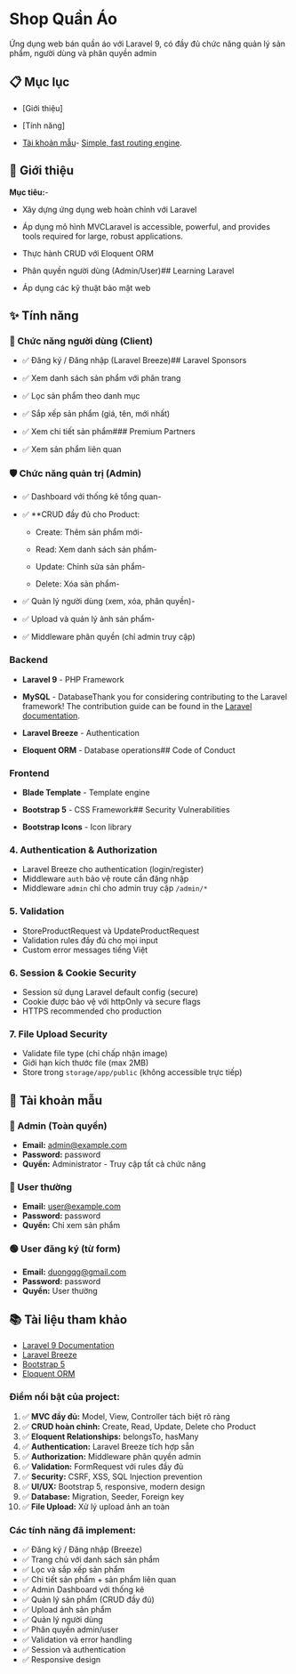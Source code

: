 # Shop Quần Áo 
Ứng dụng web bán quần áo với Laravel 9, có đầy đủ chức năng quản lý sản phẩm, người dùng và phân quyền admin
## 📋 Mục lục

- [Giới thiệu]

- [Tính năng]

- [Tài khoản mẫu](#tài-khoản-mẫu)- [Simple, fast routing engine](https://laravel.com/docs/routing).


## 🎯 Giới thiệu

**Mục tiêu:**-

- Xây dựng ứng dụng web hoàn chỉnh với Laravel

- Áp dụng mô hình MVCLaravel is accessible, powerful, and provides tools required for large, robust applications.

- Thực hành CRUD với Eloquent ORM

- Phân quyền người dùng (Admin/User)## Learning Laravel

- Áp dụng các kỹ thuật bảo mật web
## ✨ Tính năng
### 👥 Chức năng người dùng (Client)

- ✅ Đăng ký / Đăng nhập (Laravel Breeze)## Laravel Sponsors

- ✅ Xem danh sách sản phẩm với phân trang

- ✅ Lọc sản phẩm theo danh mục

- ✅ Sắp xếp sản phẩm (giá, tên, mới nhất)

- ✅ Xem chi tiết sản phẩm### Premium Partners

- ✅ Xem sản phẩm liên quan

### 🛡️ Chức năng quản trị (Admin)

- ✅ Dashboard với thống kê tổng quan-

- ✅ **CRUD đầy đủ cho Product:

  - Create: Thêm sản phẩm mới- 

  - Read: Xem danh sách sản phẩm-

  - Update: Chỉnh sửa sản phẩm-

  - Delete: Xóa sản phẩm- 

- ✅ Quản lý người dùng (xem, xóa, phân quyền)- 

- ✅ Upload và quản lý ảnh sản phẩm- 

- ✅ Middleware phân quyền (chỉ admin truy cập)

### Backend

- **Laravel 9** - PHP Framework

- **MySQL** - DatabaseThank you for considering contributing to the Laravel framework! The contribution guide can be found in the [Laravel documentation](https://laravel.com/docs/contributions).

- **Laravel Breeze** - Authentication

- **Eloquent ORM** - Database operations## Code of Conduct



### Frontend
- **Blade Template** - Template engine

- **Bootstrap 5** - CSS Framework## Security Vulnerabilities

- **Bootstrap Icons** - Icon library


### 4. Authentication & Authorization
- Laravel Breeze cho authentication (login/register)
- Middleware `auth` bảo vệ route cần đăng nhập
- Middleware `admin` chỉ cho admin truy cập `/admin/*`

### 5. Validation
- StoreProductRequest và UpdateProductRequest
- Validation rules đầy đủ cho mọi input
- Custom error messages tiếng Việt

### 6. Session & Cookie Security
- Session sử dụng Laravel default config (secure)
- Cookie được bảo vệ với httpOnly và secure flags
- HTTPS recommended cho production

### 7. File Upload Security
- Validate file type (chỉ chấp nhận image)
- Giới hạn kích thước file (max 2MB)
- Store trong `storage/app/public` (không accessible trực tiếp)

## 👤 Tài khoản mẫu

### 🔴 Admin (Toàn quyền)
- **Email:** admin@example.com
- **Password:** password
- **Quyền:** Administrator - Truy cập tất cả chức năng

### 🔵 User thường
- **Email:** user@example.com
- **Password:** password
- **Quyền:** Chỉ xem sản phẩm

### 🟢 User đăng ký (từ form)
- **Email:** duongqg@gmail.com
- **Password:** password
- **Quyền:** User thường

## 📚 Tài liệu tham khảo

- [Laravel 9 Documentation](https://laravel.com/docs/9.x)
- [Laravel Breeze](https://laravel.com/docs/9.x/starter-kits#laravel-breeze)
- [Bootstrap 5](https://getbootstrap.com/docs/5.3)
- [Eloquent ORM](https://laravel.com/docs/9.x/eloquent)


### Điểm nổi bật của project:

1. ✅ **MVC đầy đủ:** Model, View, Controller tách biệt rõ ràng
2. ✅ **CRUD hoàn chỉnh:** Create, Read, Update, Delete cho Product
3. ✅ **Eloquent Relationships:** belongsTo, hasMany
4. ✅ **Authentication:** Laravel Breeze tích hợp sẵn
5. ✅ **Authorization:** Middleware phân quyền admin
6. ✅ **Validation:** FormRequest với rules đầy đủ
7. ✅ **Security:** CSRF, XSS, SQL Injection prevention
8. ✅ **UI/UX:** Bootstrap 5, responsive, modern design
9. ✅ **Database:** Migration, Seeder, Foreign key
10. ✅ **File Upload:** Xử lý upload ảnh an toàn

### Các tính năng đã implement:

- ✅ Đăng ký / Đăng nhập (Breeze)
- ✅ Trang chủ với danh sách sản phẩm
- ✅ Lọc và sắp xếp sản phẩm
- ✅ Chi tiết sản phẩm + sản phẩm liên quan
- ✅ Admin Dashboard với thống kê
- ✅ Quản lý sản phẩm (CRUD đầy đủ)
- ✅ Upload ảnh sản phẩm
- ✅ Quản lý người dùng
- ✅ Phân quyền admin/user
- ✅ Validation và error handling
- ✅ Session và authentication
- ✅ Responsive design
